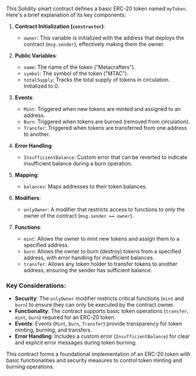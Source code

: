 This Solidity smart contract defines a basic ERC-20 token named `myToken`. Here's a brief explanation of its key components:

1. **Contract Initialization (`constructor`)**:
   - `owner`: This variable is initialized with the address that deploys the contract (`msg.sender`), effectively making them the owner.

2. **Public Variables**:
   - `name`: The name of the token ("Metacrafters").
   - `symbol`: The symbol of the token ("MTAC").
   - `totalSupply`: Tracks the total supply of tokens in circulation. Initialized to 0.

3. **Events**:
   - `Mint`: Triggered when new tokens are minted and assigned to an address.
   - `Burn`: Triggered when tokens are burned (removed from circulation).
   - `Transfer`: Triggered when tokens are transferred from one address to another.

4. **Error Handling**:
   - `InsufficientBalance`: Custom error that can be reverted to indicate insufficient balance during a burn operation.

5. **Mapping**:
   - `balances`: Maps addresses to their token balances.

6. **Modifiers**:
   - `onlyOwner`: A modifier that restricts access to functions to only the owner of the contract (`msg.sender == owner`).

7. **Functions**:
   - `mint`: Allows the owner to mint new tokens and assign them to a specified address.
   - `burn`: Allows the owner to burn (destroy) tokens from a specified address, with error handling for insufficient balances.
   - `transfer`: Allows any token holder to transfer tokens to another address, ensuring the sender has sufficient balance.

### Key Considerations:
- **Security**: The `onlyOwner` modifier restricts critical functions (`mint` and `burn`) to ensure they can only be executed by the contract owner.
- **Functionality**: The contract supports basic token operations (`transfer`, `mint`, `burn`) required for an ERC-20 token.
- **Events**: Events (`Mint`, `Burn`, `Transfer`) provide transparency for token minting, burning, and transfers.
- **Error Handling**: Includes a custom error (`InsufficientBalance`) for clear and explicit error messages during token burning.

This contract forms a foundational implementation of an ERC-20 token with basic functionalities and security measures to control token minting and burning operations.
